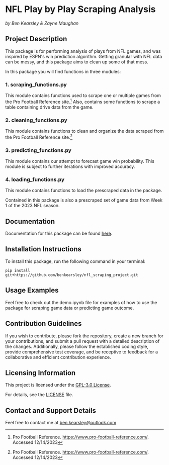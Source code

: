 # NFL Play by Play Scraping Analysis
*by Ben Kearsley & Zayne Maughan*
## Project Description
This package is for performing analysis of plays from NFL games, and was inspired by ESPN's win prediction algorithm.  Getting granular with NFL data can be messy, and this package aims to clean up some of that mess. 

In this package you will find functions in three modules:

 
### 1. scraping_functions.py

This module contains functions used to scrape one or multiple games from the Pro Football Reference site.[^1]  Also, contains some functions to scrape a table containing drive data from the game.

### 2. cleaning_functions.py

This module contains functions to clean and organize the data scraped from the Pro Football Reference site.[^1]

### 3. predicting_functions.py

This module contains our attempt to forecast game win probability.  This module is subject to further iterations with improved accuracy.

### 4. loading_functions.py

This module contains functions to load the prescraped data in the package.

Contained in this package is also a prescraped set of game data from Week 1 of the 2023 NFL season.

## Documentation
Documentation for this package can be found [here](https://benkearsley.github.io/nfl_scraping_project/).

## Installation Instructions
To install this package, run the following command in your terminal:

    pip install git+https://github.com/benkearsley/nfl_scraping_project.git
    
## Usage Examples
Feel free to check out the demo.ipynb file for examples of how to use the package for scraping game data or predicting game outcome.

## Contribution Guidelines
If you wish to contribute, please fork the repository, create a new branch for your contributions, and submit a pull request with a detailed description of the changes. Additionally, please follow the established coding style, provide comprehensive test coverage, and be receptive to feedback for a collaborative and efficient contribution experience.

## Licensing Information
This project is licensed under the [GPL-3.0 License](https://github.com/benkearsley/nfl_scraping_project?tab=GPL-3.0-1-ov-file).

For details, see the [LICENSE](https://github.com/benkearsley/nfl_scraping_project/blob/main/LICENSE) file.

## Contact and Support Details
Feel free to contact me at [ben.kearsley@outlook.com](mailto:ben.kearsley@outlook.com)

[^1]: Pro Football Reference. https://www.pro-football-reference.com/. Accessed 12/14/2023
